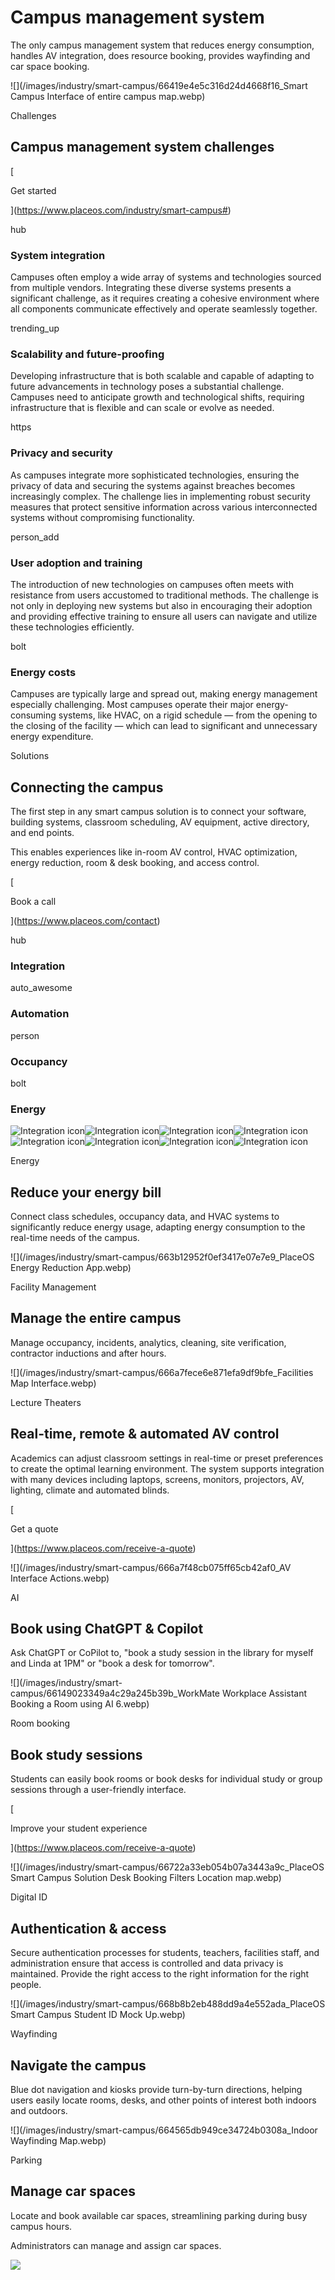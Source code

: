 # Campus management system

The only campus management system that reduces energy consumption, handles AV integration, does resource booking, provides wayfinding and car space booking.

![](/images/industry/smart-campus/66419e4e5c316d24d4668f16_Smart Campus Interface of entire campus map.webp)

Challenges

## Campus management system challenges

[

Get started

](https://www.placeos.com/industry/smart-campus#)

hub

### System integration

Campuses often employ a wide array of systems and technologies sourced from multiple vendors. Integrating these diverse systems presents a significant challenge, as it requires creating a cohesive environment where all components communicate effectively and operate seamlessly together.

trending_up

### Scalability and future-proofing

Developing infrastructure that is both scalable and capable of adapting to future advancements in technology poses a substantial challenge. Campuses need to anticipate growth and technological shifts, requiring infrastructure that is flexible and can scale or evolve as needed.

https

### Privacy and security

As campuses integrate more sophisticated technologies, ensuring the privacy of data and securing the systems against breaches becomes increasingly complex. The challenge lies in implementing robust security measures that protect sensitive information across various interconnected systems without compromising functionality.

person_add

### User adoption and training

The introduction of new technologies on campuses often meets with resistance from users accustomed to traditional methods. The challenge is not only in deploying new systems but also in encouraging their adoption and providing effective training to ensure all users can navigate and utilize these technologies efficiently.

bolt

### Energy costs

Campuses are typically large and spread out, making energy management especially challenging. Most campuses operate their major energy-consuming systems, like HVAC, on a rigid schedule — from the opening to the closing of the facility — which can lead to significant and unnecessary energy expenditure.

Solutions

## Connecting the campus

The first step in any smart campus solution is to connect your software, building systems, classroom scheduling, AV equipment, active directory, and end points.  
  
This enables experiences like in-room AV control, HVAC optimization, energy reduction, room & desk booking, and access control.

[

Book a call

](https://www.placeos.com/contact)

hub

### Integration

auto_awesome

### Automation

person

### Occupancy

bolt

### Energy

![Integration icon](https://cdn.prod.website-files.com/6171e55cb416782d0a8e7a4c/660223b80571724d0d6e4e82_Microsoft_365_Copilot_Icon.svg)![Integration icon](https://cdn.prod.website-files.com/6171e55cb416782d0a8e7a4c/63d9f37807193548ed802731_Outlook.svg)![Integration icon](https://cdn.prod.website-files.com/6171e55cb416782d0a8e7a4c/65e7bb58361851f6b794acf7_logitech%20icon.svg)![Integration icon](https://cdn.prod.website-files.com/6171e55cb416782d0a8e7a4c/65e7fa8fab4cd903e5d111a7_cdnlogo.com_ChatGPT.svg)![Integration icon](https://cdn.prod.website-files.com/6171e55cb416782d0a8e7a4c/65e7bb57ba1559d433585c06_icon-webex.svg)![Integration icon](https://cdn.prod.website-files.com/6171e55cb416782d0a8e7a4c/63d8a5aaa598175edee078d5_Google%20Calendar.svg)![Integration icon](https://cdn.prod.website-files.com/6171e55cb416782d0a8e7a4c/6641ba4a8a4502f4691eb9e0_Syllabus-Plus.svg)![Integration icon](https://cdn.prod.website-files.com/6171e55cb416782d0a8e7a4c/663b18c9a371fa8ac8deb8ab_HID_Global_logo.svg)

Energy

## Reduce your energy bill

Connect class schedules, occupancy data, and HVAC systems to significantly reduce energy usage, adapting energy consumption to the real-time needs of the campus.

![](/images/industry/smart-campus/663b12952f0ef3417e07e7e9_PlaceOS Energy Reduction App.webp)

Facility Management

## Manage the entire campus

Manage occupancy, incidents, analytics, cleaning, site verification, contractor inductions and after hours.

![](/images/industry/smart-campus/666a7fece6e871efa9df9bfe_Facilities Map Interface.webp)

Lecture Theaters

## Real-time, remote & automated AV control

Academics can adjust classroom settings in real-time or preset preferences to create the optimal learning environment. The system supports integration with many devices including laptops, screens, monitors, projectors, AV, lighting, climate and automated blinds.  

[

Get a quote

](https://www.placeos.com/receive-a-quote)

![](/images/industry/smart-campus/666a7f48cb075ff65cb42af0_AV Interface Actions.webp)

AI

## Book using ChatGPT & Copilot

Ask ChatGPT or CoPilot to, "book a study session in the library for myself and Linda at 1PM" or "book a desk for tomorrow".

![](/images/industry/smart-campus/66149023349a4c29a245b39b_WorkMate Workplace Assistant Booking a Room using AI 6.webp)

Room booking

## Book study sessions

Students can easily book rooms or book desks for individual study or group sessions through a user-friendly interface.

[

Improve your student experience

](https://www.placeos.com/receive-a-quote)

![](/images/industry/smart-campus/66722a33eb054b07a3443a9c_PlaceOS Smart Campus Solution Desk Booking Filters Location map.webp)

Digital ID

## Authentication & access

Secure authentication processes for students, teachers, facilities staff, and administration ensure that access is controlled and data privacy is maintained. Provide the right access to the right information for the right people.

![](/images/industry/smart-campus/668b8b2eb488dd9a4e552ada_PlaceOS Smart Campus Student ID Mock Up.webp)

Wayfinding

## Navigate the campus

Blue dot navigation and kiosks provide turn-by-turn directions, helping users easily locate rooms, desks, and other points of interest both indoors and outdoors.

![](/images/industry/smart-campus/664565db949ce34724b0308a_Indoor Wayfinding Map.webp)

Parking

## Manage car spaces

Locate and book available car spaces, streamlining parking during busy campus hours.  
  
Administrators can manage and assign car spaces.

![](/images/industry/smart-campus/63d08f4ff294b955dbd352ae_Parking-Map.webp)